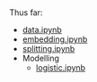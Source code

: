 <br>

Thus far:

* [data.ipynb](https://colab.research.google.com/github/exhypotheses/risk/blob/develop/notebooks/data.ipynb)
* [embedding.ipynb](https://colab.research.google.com/github/exhypotheses/risk/blob/develop/notebooks/embedding.ipynb)
* [splitting.ipynb](https://colab.research.google.com/github/exhypotheses/risk/blob/develop/notebooks/splitting.ipynb)
* Modelling
  * [logistic.ipynb](https://colab.research.google.com/github/exhypotheses/risk/blob/develop/notebooks/logistic.ipynb)

<br>
<br>
<br>
<br>
